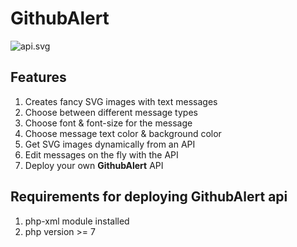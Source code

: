 # GithubAlert

![api.svg](http://vichas.org/api/api.php?message=Ths%20project%20is%20outfghf%20ghfg%20hfgh-f%20gdsfg%20dfg%20%20dfg%20dfg%fg%20dfjgh%20dghfgjhdfgd%20fjhsdfsdskjhdf%20skdfg%20sdjfkhgsdjhgf%20sjdhgfsdjhfgsdfjhg%20dfgm%20dfg%20,.,%20dfgfg0fghroject%20is%20no%20longer%20maintained.&message_type=error&font_size=33)




## Features
1. Creates fancy SVG images with text messages
2. Choose between different message types
3. Choose font & font-size for the message
4. Choose message text color & background color
5. Get SVG images dynamically from an API
6. Edit messages on the fly with the API
7. Deploy your own <b>GithubAlert</b> API


## Requirements for deploying GithubAlert api
1. php-xml module installed
2. php version >= 7
